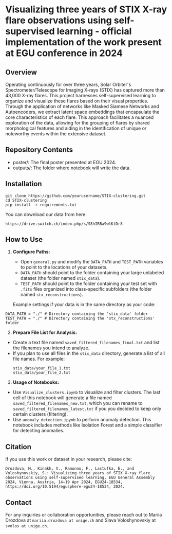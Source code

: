 # Visualizing three years of STIX X-ray flare observations using self-supervised learning - official implementation of the work present at EGU conference in 2024

## Overview
Operating continuously for over three years, Solar Orbiter's Spectrometer/Telescope for Imaging X-rays (STIX) has captured more than 43,000 X-ray flares. This project harnesses self-supervised learning to organize and visualize these flares based on their visual properties. Through the application of networks like Masked Siamese Networks and Autoencoders, we extract latent space embeddings that encapsulate the core characteristics of each flare. This approach facilitates a nuanced exploration of the data, allowing for the grouping of flares by shared morphological features and aiding in the identification of unique or noteworthy events within the extensive dataset.

## Repository Contents
- poster/: The final poster presented at EGU 2024.
- outputs/: The folder where notebook will write the data.

## Installation

```
git clone https://github.com/yourusername/STIX-clustering.git
cd STIX-clustering
pip install -r requirements.txt
```
You can download our data from here:

```
https://drive.switch.ch/index.php/s/S8hIRBa9wlKtDr8
```

## How to Use

1. **Configure Paths:**
   - Open `general.py` and modify the `DATA_PATH` and `TEST_PATH` variables to point to the locations of your datasets.
   - `DATA_PATH` should point to the folder containing your large unlabeled dataset (the folder named `stix_data`).
   - `TEST_PATH` should point to the folder containing your test set with `.fits` files organized into class-specific subfolders (the folder named `stx_reconstructions`).
     
   Example settings if your data is in the same directory as your code:
```
DATA_PATH = "./" # Directory containing the 'stix_data' folder
TEST_PATH = "./" # Directory containing the 'stx_reconstructions' folder
```

2. **Prepare File List for Analysis:**
- Create a text file named `saved_filtered_filenames_final.txt` and list the filenames you intend to analyze.
- If you plan to use all files in the `stix_data` directory, generate a list of all file names. For example:
  ```
  stix_data/your_file_1.txt
  stix_data/your_file_2.txt
  ```

3. **Usage of Notebooks:**
- Use `Visualize_clusters.ipynb` to visualize and filter clusters. The last cell of this notebook will generate a file named `saved_filtered_filenames_new.txt`, which you can rename to `saved_filtered_filenames_latest.txt` if you you decided to keep only certain clusters (filtering).
- Use `anomaly_detection.ipynb` to perform anomaly detection. This notebook includes methods like Isolation Forest and a simple classifier for detecting anomalies.


## Citation
If you use this work or dataset in your research, please cite:

```
Drozdova, M., Kinakh, V., Ramunno, F., Lastufka, E., and Voloshynovskiy, S.: Visualizing three years of STIX X-ray flare observations using self-supervised learning, EGU General Assembly 2024, Vienna, Austria, 14–19 Apr 2024, EGU24-18534, https://doi.org/10.5194/egusphere-egu24-18534, 2024.
```

## Contact
For any inquiries or collaboration opportunities, please reach out to Mariia Drozdova at `mariia.drozdova at unige.ch` and Slava Voloshynovskiy at `svolos at unige.ch`.

